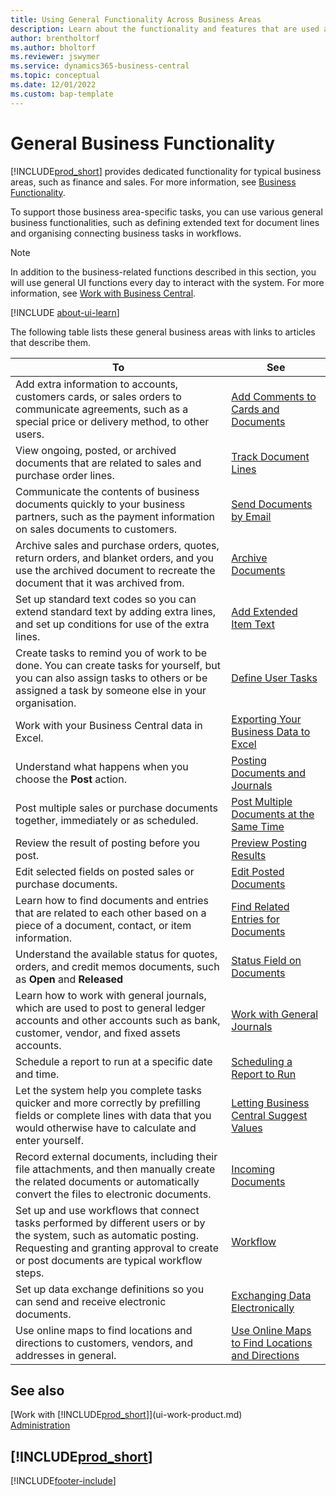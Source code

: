 ```yaml
---
title: Using General Functionality Across Business Areas
description: Learn about the functionality and features that are used across business areas in Business Central.
author: brentholtorf
ms.author: bholtorf
ms.reviewer: jswymer
ms.service: dynamics365-business-central
ms.topic: conceptual
ms.date: 12/01/2022
ms.custom: bap-template
---
```

# <a name="general-business-functionality"></a>General Business Functionality

[!INCLUDE[prod_short](includes/prod_short.md)] provides dedicated functionality for typical business areas, such as finance and sales. For more information, see [Business Functionality](across-business-functionality.md).

To support those business area-specific tasks, you can use various general business functionalities, such as defining extended text for document lines and organising connecting business tasks in workflows.

> [!NOTE]
> In addition to the business-related functions described in this section, you will use general UI functions every day to interact with the system. For more information, see [Work with Business Central](ui-work-product.md).

[!INCLUDE [about-ui-learn](includes/about-ui-learn.md)]

The following table lists these general business areas with links to articles that describe them.

| To | See |
| --- | --- |
|Add extra information to accounts, customers cards, or sales orders to communicate agreements, such as a special price or delivery method, to other users.|[Add Comments to Cards and Documents](across-how-use-comments.md)|
|View ongoing, posted, or archived documents that are related to sales and purchase order lines.|[Track Document Lines](across-how-to-track-document-lines.md)|
| Communicate the contents of business documents quickly to your business partners, such as the payment information on sales documents to customers. |[Send Documents by Email](ui-how-send-documents-email.md) |
|Archive sales and purchase orders, quotes, return orders, and blanket orders, and you use the archived document to recreate the document that it was archived from.|[Archive Documents](across-how-to-archive-documents.md)|
| Set up standard text codes so you can extend standard text by adding extra lines, and set up conditions for use of the extra lines. |[Add Extended Item Text](ui-how-define-ext-text.md) |
|Create tasks to remind you of work to be done. You can create tasks for yourself, but you can also assign tasks to others or be assigned a task by someone else in your organisation.|[Define User Tasks](across-user-tasks.md)|
|Work with your Business Central data in Excel.|[Exporting Your Business Data to Excel](about-export-data.md)|
|Understand what happens when you choose the **Post** action.|[Posting Documents and Journals](ui-post-documents-journals.md)|
|Post multiple sales or purchase documents together, immediately or as scheduled.|[Post Multiple Documents at the Same Time](ui-batch-posting.md)|  
|Review the result of posting before you post.|[Preview Posting Results](ui-how-preview-post-results.md)|
|Edit selected fields on posted sales or purchase documents.|[Edit Posted Documents](across-edit-posted-document.md)|
|Learn how to find documents and entries that are related to each other based on a piece of a document, contact, or item information. | [Find Related Entries for Documents](ui-find-entries.md) |
|Understand the available status for quotes, orders, and credit memos documents, such as **Open** and **Released** | [Status Field on Documents](ui-document-status.md) |
|Learn how to work with general journals, which are used to post to general ledger accounts and other accounts such as bank, customer, vendor, and fixed assets accounts. |[Work with General Journals](ui-work-general-journals.md) |
| Schedule a report to run at a specific date and time. |[Scheduling a Report to Run](ui-work-report.md#ScheduleReport) |
|Let the system help you complete tasks quicker and more correctly by prefilling fields or complete lines with data that you would otherwise have to calculate and enter yourself.|[Letting Business Central Suggest Values](ui-let-system-suggest-values.md)|
|Record external documents, including their file attachments, and then manually create the related documents or automatically convert the files to electronic documents.|[Incoming Documents](across-income-documents.md)|
|Set up and use workflows that connect tasks performed by different users or by the system, such as automatic posting. Requesting and granting approval to create or post documents are typical workflow steps.|[Workflow](across-workflow.md)|
| Set up data exchange definitions so you can send and receive electronic documents. |[Exchanging Data Electronically](across-data-exchange.md) |
| Use online maps to find locations and directions to customers, vendors, and addresses in general. | [Use Online Maps to Find Locations and Directions](across-online-maps.md) |

## <a name="see-also"></a>See also

[Work with [!INCLUDE[prod_short](includes/prod_short.md)]](ui-work-product.md)  
[Administration](admin-setup-and-administration.md)  

## [!INCLUDE[prod_short](includes/free_trial_md.md)]

[!INCLUDE[footer-include](includes/footer-banner.md)]
